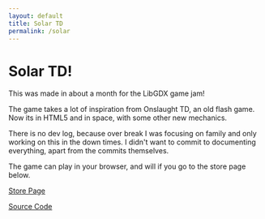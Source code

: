 ```yaml
---
layout: default
title: Solar TD
permalink: /solar
---
```

# Solar TD!

This was made in about a month for the LibGDX game jam!

The game takes a lot of inspiration from Onslaught TD, an old flash game. Now its in HTML5 and in space, with some other new mechanics.

There is no dev log, because over break I was focusing on family and only working on this in the down times. I didn't want to commit to documenting everything, apart from the commits themselves.

The game can play in your browser, and will if you go to the store page below.

[Store Page](http://thepaperpilot.itch.io/solar-td)

[Source Code](https://github.com/thepaperpilot/SolarTD)
